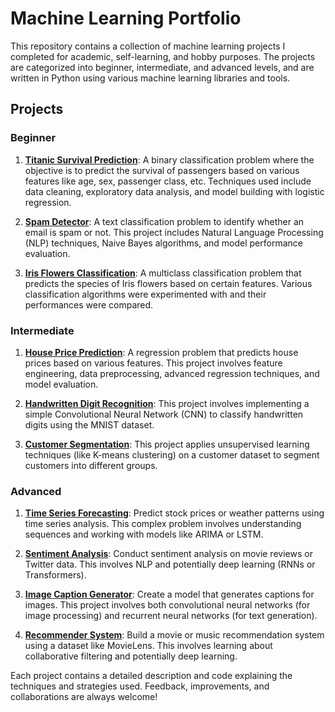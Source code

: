 # Machine Learning Portfolio

This repository contains a collection of machine learning projects I completed for academic, self-learning, and hobby purposes. The projects are categorized into beginner, intermediate, and advanced levels, and are written in Python using various machine learning libraries and tools.

## Projects

### Beginner

1. **[Titanic Survival Prediction](https://github.com/dev-ro/machine-learning-projects/tree/main/beginner/titanic%20survival%20prediction)**: A binary classification problem where the objective is to predict the survival of passengers based on various features like age, sex, passenger class, etc. Techniques used include data cleaning, exploratory data analysis, and model building with logistic regression.

2. **[Spam Detector](https://github.com/dev-ro/machine-learning-projects/tree/main/beginner/spam%20detector)**: A text classification problem to identify whether an email is spam or not. This project includes Natural Language Processing (NLP) techniques, Naive Bayes algorithms, and model performance evaluation.

3. **[Iris Flowers Classification](https://github.com/dev-ro/machine-learning-projects/tree/main/beginner/iris%20flowers%20classification)**: A multiclass classification problem that predicts the species of Iris flowers based on certain features. Various classification algorithms were experimented with and their performances were compared.

### Intermediate

1. **[House Price Prediction](https://github.com/dev-ro/machine-learning-projects/tree/main/intermediate/house%20price%20prediction)**: A regression problem that predicts house prices based on various features. This project involves feature engineering, data preprocessing, advanced regression techniques, and model evaluation.

2. **[Handwritten Digit Recognition](https://github.com/dev-ro/machine-learning-projects/tree/main/intermediate/handwritten%20digit%20recognition)**: This project involves implementing a simple Convolutional Neural Network (CNN) to classify handwritten digits using the MNIST dataset.

3. **[Customer Segmentation](https://github.com/dev-ro/machine-learning-projects/tree/main/intermediate/customer%20segmentation)**: This project applies unsupervised learning techniques (like K-means clustering) on a customer dataset to segment customers into different groups.

### Advanced

1. **[Time Series Forecasting](https://github.com/dev-ro/machine-learning-projects/tree/main/advanced/time%20series%20forecasting)**: Predict stock prices or weather patterns using time series analysis. This complex problem involves understanding sequences and working with models like ARIMA or LSTM.

2. **[Sentiment Analysis](https://github.com/dev-ro/machine-learning-projects/tree/main/advanced/sentiment%20analysis)**: Conduct sentiment analysis on movie reviews or Twitter data. This involves NLP and potentially deep learning (RNNs or Transformers).

3. **[Image Caption Generator](https://github.com/dev-ro/machine-learning-projects/tree/main/advanced/image%20caption%20generator)**: Create a model that generates captions for images. This project involves both convolutional neural networks (for image processing) and recurrent neural networks (for text generation).

4. **[Recommender System](https://github.com/dev-ro/machine-learning-projects/tree/main/advanced/recommender%20system)**: Build a movie or music recommendation system using a dataset like MovieLens. This involves learning about collaborative filtering and potentially deep learning.

Each project contains a detailed description and code explaining the techniques and strategies used. Feedback, improvements, and collaborations are always welcome!
